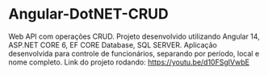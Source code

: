 # Angular-DotNET-CRUD
Web API com operações CRUD. Projeto desenvolvido utilizando Angular 14, ASP.NET CORE 6, EF CORE Database, SQL SERVER. Aplicação desenvolvida para controle de funcionários, separando por período, local e nome completo. Link do projeto rodando: https://youtu.be/d10FSgIVwbE
